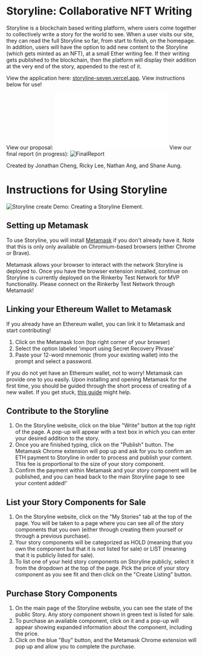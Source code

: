 # Storyline: Collaborative NFT Writing

Storyline is a blockchain based writing platform, where users come together to collectively write a story for the world to see. When a user visits our site, they can read the full Storyline so far, from start to finish, on the homepage. In addition, users will have the option to add new content to the Storyline (which gets minted as an NFT), at a small Ether writing fee. If their writing gets published to the blockchain, then the platform will display their addition at the very end of the story, appended to the rest of it.

View the application here: [storyline-seven.vercel.app](storyline-seven.vercel.app). View instructions below for use!

View our proposal: ![Proposal](docs/storyline_proposal.pdf)
View our final report (in progress): ![FinalReport]()

Created by Jonathan Cheng, Ricky Lee, Nathan Ang, and Shane Aung.

# Instructions for Using Storyline

![Storyline create](img/create_demo.gif)
Demo: Creating a Storyline Element.

## Setting up Metamask

To use Storyline, you will install  [Metamask](https://metamask.io/)  if you don't already have it. Note that this is only only available on Chromium-based browsers (either Chrome or Brave).

Metamask allows your browser to interact with the network Storyline is deployed to. Once you have the browser extension installed, continue on Storyline is currently deployed on the Rinkerby Test Network for MVP functionality. Please connect on the Rinkerby Test Network through Metamask!

## Linking your Ethereum Wallet to Metamask

If you already have an Ethereum wallet, you can link it to Metamask and start contributing!

1.  Click on the Metamask Icon (top right corner of your browser)
2.  Select the option labeled 'import using Secret Recovery Phrase'
3.  Paste your 12-word mnemonic (from your existing wallet) into the prompt and select a password.

If you do not yet have an Ethereum wallet, not to worry! Metamask can provide one to you easily. Upon installing and opening Metamask for the first time, you should be guided through the short process of creating of a new wallet. If you get stuck,  [this guide](https://nftnow.com/guides/how-to-set-up-metamask-wallet/)  might help.


## Contribute to the Storyline

1.  On the Storyline website, click on the blue "Write" button at the top right of the page. A pop-up will appear with a text box in which you can enter your desired addition to the story.
2.  Once you are finished typing, click on the "Publish" button. The Metamask Chrome extension will pop up and ask for you to confirm an ETH payment to Storyline in order to process and publish your content. This fee is proportional to the size of your story component.
3.  Confirm the payment within Metamask and your story component will be published, and you can head back to the main Storyline page to see your content added!'

## List your Story Components for Sale

1.  On the Storyline website, click on the "My Stories" tab at the top of the page. You will be taken to a page where you can see all of the story components that you own (either through creating them yourself or through a previous purchase).
2.  Your story components will be categorized as HOLD (meaning that you own the component but that it is not listed for sale) or LIST (meaning that it is publicly listed for sale).
3.  To list one of your held story components on Storyline publicly, select it from the dropdown at the top of the page. Pick the price of your story component as you see fit and then click on the "Create Listing" button.

## Purchase Story Components

1.  On the main page of the Storyline website, you can see the state of the public Story. Any story component shown in green text is listed for sale.
2.  To purchase an available component, click on it and a pop-up will appear showing expanded information about the component, including the price.
3.  Click on the blue "Buy" button, and the Metamask Chrome extension will pop up and allow you to complete the purchase.
